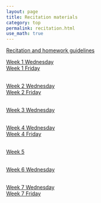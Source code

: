 ```yaml
---
layout: page
title: Recitation materials
category: top
permalink: recitation.html
use_math: true
---
```


<a href="recitation/rec-guidelines.pdf">Recitation and homework guidelines</a>

<a href="recitation/rec1.pdf">Week 1 Wednesday</a><br>
<a href="recitation/rec2.pdf">Week 1 Friday</a><br><br>

<a href="recitation/rec3.pdf">Week 2 Wednesday</a><br>
<a href="recitation/rec4.pdf">Week 2 Friday</a><br><br>

<a href="recitation/rec5.pdf">Week 3 Wednesday</a><br><br>

<a href="recitation/recitation-forces1.pdf">Week 4 Wednesday</a><br>
<a href="recitation/recitation-forces2.pdf">Week 4 Friday</a><br><br>

<a href="recitation/recitation-circles.pdf">Week 5</a><br><br>

<a href="recitation/recitation-momentum.pdf">Week 6 Wednesday</a><br><br>

<a href="recitation/recitation-energy-wed.pdf">Week 7 Wednesday</a><br>
<a href="recitation/recitation-energy-fri.pdf">Week 7 Friday</a><br><br>
